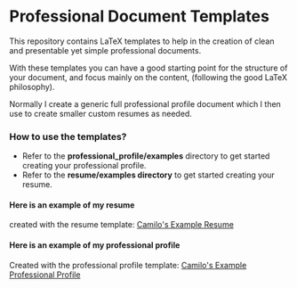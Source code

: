 Professional Document Templates
===============================

This repository contains LaTeX templates to help 
in the creation of clean and presentable yet simple 
professional documents. 

With these templates you can have a good starting 
point for the structure of your document, and focus 
mainly on the content, (following the good LaTeX philosophy).

Normally I create a generic full professional profile document 
which I then use to create smaller custom resumes as needed.

### How to use the templates?
* Refer to the **professional_profile/examples** directory to get started 
creating your professional profile.
* Refer to the **resume/examples directory** to get started 
creating your resume.

#### Here is an example of my resume
created with the resume template:
[Camilo's Example Resume](https://camilotejeiro.files.wordpress.com/2015/11/camilo_tejeiro_ee_oct15_resume.pdf)

#### Here is an example of my professional profile
Created with the professional profile template:
[Camilo's Example Professional Profile](https://camilotejeiro.files.wordpress.com/2015/11/camilo_tejeiro_oct15_prof.pdf)
